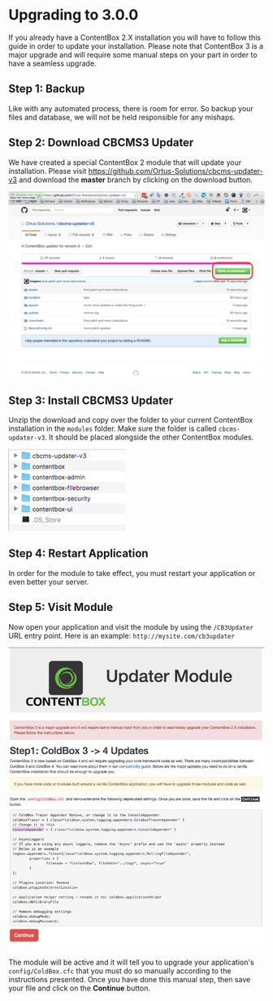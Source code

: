 # Upgrading to 3.0.0

If you already have a ContentBox 2.X installation you will have to follow this guide in order to update your installation.  Please note that ContentBox 3 is a major upgrade and will require some manual steps on your part in order to have a seamless upgrade.

## Step 1: Backup
Like with any automated process, there is room for error. So backup your files and database, we will not be held responsible for any mishaps.

## Step 2: Download CBCMS3 Updater
We have created a special ContentBox 2 module that will update your installation.  Please visit https://github.com/Ortus-Solutions/cbcms-updater-v3 and download the **master** branch by clicking on the download button.

<img src="images/cb3updater-github.png">

## Step 3: Install CBCMS3 Updater

Unzip the download and copy over the folder to your current ContentBox installation in the `modules` folder.  Make sure the folder is called `cbcms-updater-v3`. It should be placed alongside the other ContentBox modules.

<img src="images/cb3updater-module.png">

## Step 4: Restart Application
In order for the module to take effect, you must restart your application or even better your server.  

## Step 5: Visit Module
Now open your application and visit the module by using the `/CB3Updater` URL entry point.  Here is an example: `http://mysite.com/cb3updater`

<img src="images/cb3updater-step1.png">

The module will be active and it will tell you to upgrade your application's `config/ColdBox.cfc` that you must do so manually according to the instructions presented.  Once you have done this manual step, then save your file and click on the **Continue** button.